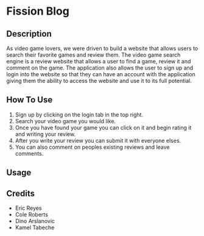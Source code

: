 # Fission Blog

## Description
As video game lovers, we were driven to build a website that allows users to search their favorite games and review them. The video game search engine is a review website that allows a user to find a game, review it and comment on the game. The application also allows the user to sign up and login into the website so that they can have an account with the application giving them the ability to access the website and use it to its full potential. 

## How To Use
1. Sign up by clicking on the login tab in the top right.
2. Search your video game you would like.
3. Once you have found your game you can click on it and begin rating it and writing your review. 
4. After you write your review you can submit it with everyone elses.
5. You can also comment on peoples existing reviews and leave comments.


## Usage

## Credits
- Eric Reyes
- Cole Roberts
- Dino Arslanovic
- Kamel Tabeche
